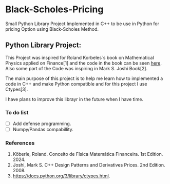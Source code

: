 # Black-Scholes-Pricing
Small Python Library Project Implemented in C++ to be use in Python for pricing Option using Black-Scholes Method.

## Python Library Project:
This Project was inspired for Roland Korbeles`s book on Mathematical Physics applied on Finance[1] and the code in the book can be seen [here](base-code/basecode.m). Also some part of the Code was inspiring in Mark S. Joshi Book[2]. 

The main purpose of this project is to help me learn how to implemented a code in C++ and make Python compatible and for this project I use Ctypes[3].

 I have plans to improve this librayr in the future when I have time.

### To do list
- [ ] Add defense programming.
- [ ] Numpy/Pandas compabillity.

### References

1. Köberle, Roland. Conceito de Física Matemática Financeira. 1st Edition. 2024.
2. Joshi, Mark S. C++ Design Patterns and Derivatives Prices. 2nd Edition. 2008.
3. https://docs.python.org/3/library/ctypes.html.